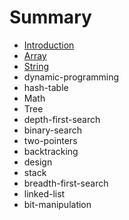 # Summary

* [Introduction](README.md)
* [Array](array.md)
* [String](string.md)
* dynamic-programming
* hash-table
* Math
* Tree
* depth-first-search
* binary-search
* two-pointers
* backtracking
* design
* stack
* breadth-first-search
* linked-list
* bit-manipulation

